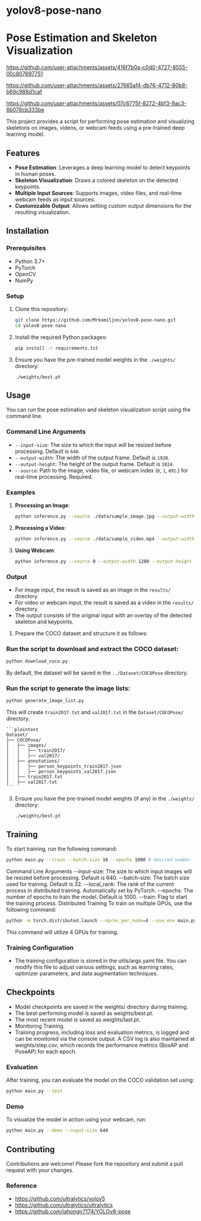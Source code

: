 # yolov8-pose-nano
# Pose Estimation and Skeleton Visualization

https://github.com/user-attachments/assets/416f7b0a-c0d0-4727-8555-00c807697751

https://github.com/user-attachments/assets/27665af4-db76-4712-80b8-b69c988d1caf

https://github.com/user-attachments/assets/07c6775f-8272-4bf3-9ac3-6b078cb333be


This project provides a script for performing pose estimation and visualizing skeletons on images, videos, or webcam feeds using a pre-trained deep learning model.

## Features

- **Pose Estimation**: Leverages a deep learning model to detect keypoints in human poses.
- **Skeleton Visualization**: Draws a colored skeleton on the detected keypoints.
- **Multiple Input Sources**: Supports images, video files, and real-time webcam feeds as input sources.
- **Customizable Output**: Allows setting custom output dimensions for the resulting visualization.

## Installation

### Prerequisites

- Python 3.7+
- PyTorch
- OpenCV
- NumPy

### Setup

1. Clone this repository:

    ```bash
    git clone https://github.com/Mrkomiljon/yolov8-pose-nano.git
    cd yolov8-pose-nano
    ```

2. Install the required Python packages:

    ```bash
    pip install -r requirements.txt
    ```

3. Ensure you have the pre-trained model weights in the `./weights/` directory:

    ```plaintext
    ./weights/best.pt
    ```

## Usage

You can run the pose estimation and skeleton visualization script using the command line.

### Command Line Arguments

- `--input-size`: The size to which the input will be resized before processing. Default is `640`.
- `--output-width`: The width of the output frame. Default is `1920`.
- `--output-height`: The height of the output frame. Default is `1024`.
- `--source`: Path to the image, video file, or webcam index (`0`, `1`, etc.) for real-time processing. Required.

### Examples

1. **Processing an Image**:

    ```bash
    python inference.py --source ./data/sample_image.jpg --output-width 1280 --output-height 720
    ```

2. **Processing a Video**:

    ```bash
    python inference.py --source ./data/sample_video.mp4 --output-width 1920 --output-height 1080
    ```

3. **Using Webcam**:

    ```bash
    python inference.py --source 0 --output-width 1280 --output-height 720
    ```

### Output

- For image input, the result is saved as an image in the `results/` directory.
- For video or webcam input, the result is saved as a video in the `results/` directory.
- The output consists of the original input with an overlay of the detected skeleton and keypoints.

1. Prepare the COCO dataset and structure it as follows:
 ### Run the script to download and extract the COCO dataset:

```bash
python download_coco.py
```

   By default, the dataset will be saved in the `../Dataset/COCOPose` directory.
   ### Run the script to generate the image lists:

```bash
python generate_image_list.py
```

   This will create `train2017.txt` and `val2017.txt` in the `Dataset/COCOPose/` directory.

    ```plaintext
    Dataset/
    ├── COCOPose/
    │   ├── images/
    │   │   ├── train2017/
    │   │   ├── val2017/
    │   ├── annotations/
    │   │   ├── person_keypoints_train2017.json
    │   │   ├── person_keypoints_val2017.json
    │   ├── train2017.txt
    │   ├── val2017.txt
    ```

3. Ensure you have the pre-trained model weights (if any) in the `./weights/` directory:

    ```plaintext
    ./weights/best.pt
    ```

## Training

To start training, run the following command:

```bash
python main.py --train --batch-size 16 --epochs 1000 # desired number
```
Command Line Arguments
--input-size: The size to which input images will be resized before processing. Default is 640.
--batch-size: The batch size used for training. Default is 32.
--local_rank: The rank of the current process in distributed training. Automatically set by PyTorch.
--epochs: The number of epochs to train the model. Default is 1000.
--train: Flag to start the training process.
Distributed Training
To train on multiple GPUs, use the following command:

```bash
python -m torch.distributed.launch --nproc_per_node=4 --use_env main.py --train --batch-size 16 --epochs 300
```
This command will utilize 4 GPUs for training.

### Training Configuration
- The training configuration is stored in the utils/args.yaml file. You can modify this file to adjust various settings, such as learning rates, optimizer parameters, and data augmentation techniques.

## Checkpoints
- Model checkpoints are saved in the weights/ directory during training.
- The best-performing model is saved as weights/best.pt.
- The most recent model is saved as weights/last.pt.
- Monitoring Training
- Training progress, including loss and evaluation metrics, is logged and can be monitored via the console output. A CSV log is also maintained at weights/step.csv, which records the performance metrics (BoxAP and PoseAP) for each epoch.

### Evaluation
After training, you can evaluate the model on the COCO validation set using:

```bash
python main.py --test
```
### Demo
To visualize the model in action using your webcam, run:

```bash
python main.py --demo --input-size 640
```
## Contributing

Contributions are welcome! Please fork the repository and submit a pull request with your changes.

### Reference

* https://github.com/ultralytics/yolov5
* https://github.com/ultralytics/ultralytics
* https://github.com/jahongir7174/YOLOv8-pose
